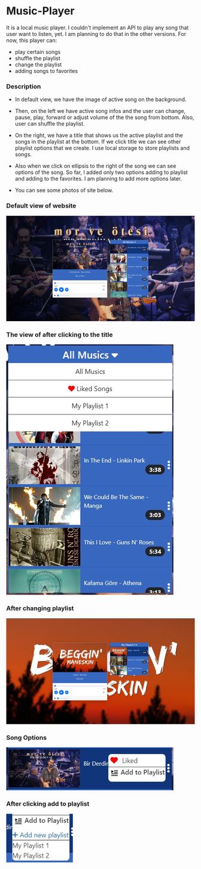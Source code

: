# Music-Player
It is a local music player. I couldn't implement an API to play any song that user want to listen, yet. I am planning to do that in the other versions. For now, this player can:
- play certain songs
- shuffle the playlist
- change the playlist
- adding songs to favorites

### Description

- In default view, we have the image of active song on the background.
  
- Then, on the left we have active song infos and the user can change, pause, play, forward or adjust volume of the the song from bottom. Also, user can shuffle the playlist.
  
- On the right, we have a title that shows us the active playlist and the songs in the playlist at the bottom. If we click title we can see other playlist options that we create. I use local storage to store playlists and songs.
  
- Also when we click on ellipsis to the right of the song we can see options of the song. So far, I added only two options adding to playlist and adding to the favorites. I am planning to add more options later.

- You can see some photos of site below.

### Default view of website
<img src="./site-images/main-page.jpg"></img>

### The view of after clicking to the title
<img src='./site-images/changing-playlist.jpg'/>

### After changing playlist
<img src="./site-images/after-change-of-playlist.jpg"></img>

### Song Options
<img  src="./site-images/song-options.jpg"></img>

### After clicking add to playlist
<img src="./site-images/add-to-playlist-option.jpg"></img>